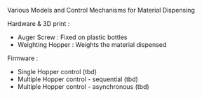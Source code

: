 Various Models and Control Mechanisms for Material Dispensing

Hardware & 3D print :
* Auger Screw : Fixed on plastic bottles
* Weighting Hopper : Weights the material dispensed

Firmware : 
* Single Hopper control (tbd)
* Multiple Hopper control - sequential (tbd)
* Multiple Hopper control - asynchronous (tbd)
